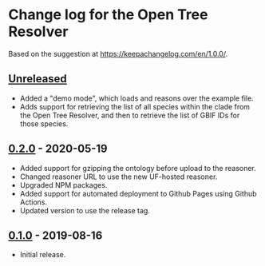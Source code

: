 # Change log for the Open Tree Resolver

Based on the suggestion at https://keepachangelog.com/en/1.0.0/.

## [Unreleased]
- Added a "demo mode", which loads and reasons over the example file.
- Adds support for retrieving the list of all species within the clade
  from the Open Tree Resolver, and then to retrieve the list of GBIF IDs
  for those species.

## [0.2.0] - 2020-05-19
- Added support for gzipping the ontology before upload to the reasoner.
- Changed reasoner URL to use the new UF-hosted reasoner.
- Upgraded NPM packages.
- Added support for automated deployment to Github Pages using Github Actions.
- Updated version to use the release tag.

## [0.1.0] - 2019-08-16
- Initial release.

  [Unreleased]: https://github.com/phyloref/open-tree-resolver/compare/v0.2.0...master
  [0.2.0]: https://github.com/phyloref/open-tree-resolver/releases/tag/v0.2.0
  [0.1.0]: https://github.com/phyloref/open-tree-resolver/releases/tag/v0.1.0
